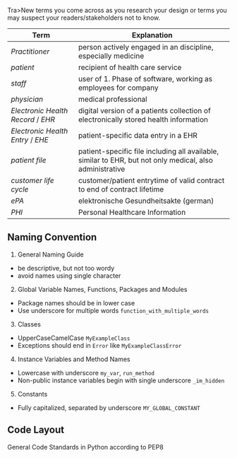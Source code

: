 Tra>New terms you come across as you research your design or terms you may suspect your readers/stakeholders not to know.

Term | Explanation
--|--
_Practitioner_ | person actively engaged in an discipline, especially medicine
_patient_ | recipient of health care service 
_staff_ | user of 1. Phase of software, working as employees for company
_physician_| medical professional
_Electronic Health Record_ / _EHR_  | digital version of a patients collection of electronically stored health information
_Electronic Health Entry_ / _EHE_ | patient-specific data entry in a EHR
_patient file_|patient-specific file including all available, similar to EHR, but not only medical, also administrative
_customer life cycle_ | customer/patient entrytime of valid contract to end of contract lifetime
_ePA_ | elektronische Gesundheitsakte (german)
_PHI_| Personal Healthcare Information

## Naming Convention
1. General Naming Guide
- be descriptive, but not too wordy
- avoid names using single character
2. Global Variable Names, Functions, Packages and Modules
- Package names should be in lower case
- Use underscore for multiple words `function_with_multiple_words`
3. Classes
- UpperCaseCamelCase `MyExampleClass`
- Exceptions should end in `Error` like `MyExampleClassError`
4. Instance Variables and Method Names
- Lowercase with underscore `my_var`, `run_method`
- Non-public instance variables begin with single underscore `_im_hidden`
5. Constants
- Fully capitalized, separated by underscore `MY_GLOBAL_CONSTANT`

## Code Layout
General Code Standards in Python according to PEP8

